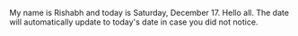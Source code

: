 My name is Rishabh and today is Saturday, December 17. Hello all. The date will automatically update to today's date in case you did not notice.
